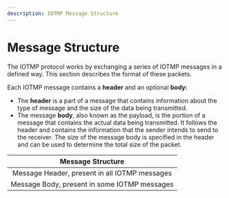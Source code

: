 ```yaml
---
description: IOTMP Message Structure
---
```


# Message Structure

The IOTMP protocol works by exchanging a series of IOTMP messages in a defined way. This section describes the format of these packets.

Each IOTMP message contains a **header** and an optional **body:**

* The **header** is a part of a message that contains information about the type of message and the size of the data being transmitted.
* The message **body**, also known as the payload, is the portion of a message that contains the actual data being transmitted. It follows the header and contains the information that the sender intends to send to the receiver. The size of the message body is specified in the header and can be used to determine the total size of the packet.

|               Message Structure               |
| :-------------------------------------------: |
| Message Header, present in all IOTMP messages |
|  Message Body, present in some IOTMP messages |



